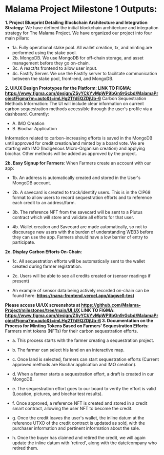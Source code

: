 # Malama Project Milestone 1 Outputs:

**1. Project Blueprint Detailing Blockchain Architecture and Integration Strategy**:
  We have defined the initial blockchain architecture and integration strategy for The Malama Project. 
  We have organized our project into four main pillars:
  - 1a. Fully operational stake pool. All wallet creation, tx, and minting are performed using the stake pool. 
  - 2b. MongoDB. We use MongoDB for off-chain storage, and asset management before they go on-chain.
  - 3c. A react/ts frontend to allow user input.
  - 4c. Fastify Server. We use the Fastify server to facilitate communication between the stake pool, front-end, and MongoDB.

**2. UI/UX Design Prototypes for the Platform**:
**LINK TO FIGMA: https://www.figma.com/design/ZSyYCkYvMpWP9bGn9rGcbd/MalamaProjectFigma?m=auto&t=imLHg2TfdEQZDjUb-6**
  Carbon Sequestration Methods Information:
  The UI will include clear information on current carbon sequestration methods accessible through the user's profile via a dashboard. Currently: 

  - A. IMO Creation 
  - B. Biochar Application 
    
  Information related to carbon-increasing efforts is saved in the MongoDB until approved for credit creation/and minted by a board vote.
  We are starting with IMO (Indigenous Micro-Organism creation) and applying biochar. 
  Other methods will be added as approved by the project.     
   
**2b. Easy Signup for Farmers**:
  When Farmers create an account with our app:
  
  - 1b. An address is automatically created and stored in the User's MongoDB account.
  
  - 2b. A savecard is created to track/identify users. This is in the CIP68 format to allow users to record sequestration efforts and to reference each credit to an address/farm. 
  
  - 3b. The reference NFT from the savecard will be sent to a Plutus contract which will store and validate all efforts for that user. 
  
  - 4b. Wallet creation and Savecard are made automatically, so not to discourage new users with the burden of understanding WEB3 before they can use the app. Farmers should have a low barrier of entry to participate.  

**2c. Display Carbon Efforts On-Chain**:
  - 1c. All sequestration efforts will be automatically sent to the wallet created during farmer registration. 
  
  - 2c. Users will be able to see all credits created or (sensor readings if present)
  
  - An example of sensor data being actively recorded on-chain can be found here: **https://nana-frontend.vercel.app/dagwell-test**

 **Please access UI/UX screenshots at https://github.com/Malama-Project/milestones/tree/main/UI.UX**
**LINK TO FIGMA: https://www.figma.com/design/ZSyYCkYvMpWP9bGn9rGcbd/MalamaProjectFigma?m=auto&t=imLHg2TfdEQZDjUb-6**
**3. Documentation on the Process for Minting Tokens Based on Farmers' Sequestration Efforts**:
  Farmers mint tokens (NFTs) for their carbon sequestration efforts.
  
  - a. This process starts with the farmer creating a sequestration project. 
  
  - b. The farmer can select his land on an interactive map.
  
  - c. Once land is selected, farmers can start sequestration efforts (Current approved methods are Biochar application and IMO creation).
  
  - d. When a farmer starts a sequestration effort, a draft is created in our MongoDB.
  
  - e. The sequestration effort goes to our board to verify the effort is valid (Location, pictures, and biochar test results).
  
  - f. Once approved, a reference NFT is created and stored in a credit smart contract, allowing the user NFT to become the credit. 
  
  - g. Once the credit leaves the user's wallet, the inline datum at the reference UTXO of the credit contract is updated as sold, with the purchaser information and pertinent information about the sale.

  - h. Once the buyer has claimed and retired the credit, we will again update the inline datum with 'retired', along with the date/company who retired them. 
